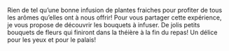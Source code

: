 Rien de tel qu’une bonne infusion de plantes fraiches pour profiter de tous les arômes qu’elles ont à nous offrir! Pour vous partager cette expérience, je vous propose de découvrir les bouquets à infuser. De jolis petits bouquets de fleurs qui finiront dans la théière à la fin du repas! Un délice pour les yeux et pour le palais!

